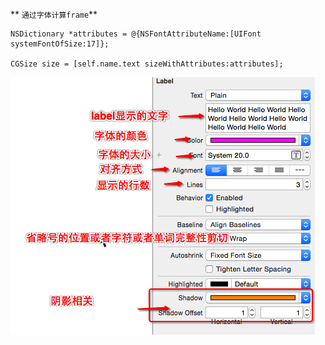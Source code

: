 ** `通过字体计算frame`**
```
NSDictionary *attributes = @{NSFontAttributeName:[UIFont systemFontOfSize:17]};

CGSize size = [self.name.text sizeWithAttributes:attributes];
```
![](assets/UILable属性描述.png)

